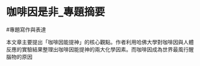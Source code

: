 # 咖啡因是非_專題摘要
#專題寫作與表達 

本文章主要提出「咖啡因能提神」的核心觀點。作者利用哈佛大學對咖啡因與人體反應的實驗結果整理出咖啡因能提神的兩大化學因素。而咖啡因成為世界最風行醒腦物的原因